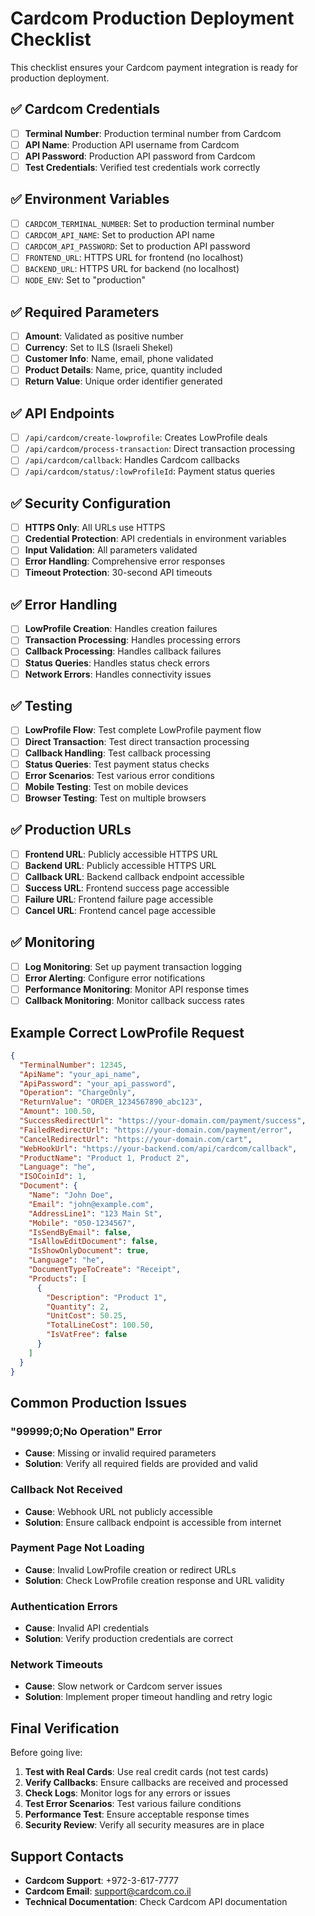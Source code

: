 # Cardcom Production Deployment Checklist

This checklist ensures your Cardcom payment integration is ready for production deployment.

## ✅ Cardcom Credentials

- [ ] **Terminal Number**: Production terminal number from Cardcom
- [ ] **API Name**: Production API username from Cardcom  
- [ ] **API Password**: Production API password from Cardcom
- [ ] **Test Credentials**: Verified test credentials work correctly

## ✅ Environment Variables

- [ ] `CARDCOM_TERMINAL_NUMBER`: Set to production terminal number
- [ ] `CARDCOM_API_NAME`: Set to production API name
- [ ] `CARDCOM_API_PASSWORD`: Set to production API password
- [ ] `FRONTEND_URL`: HTTPS URL for frontend (no localhost)
- [ ] `BACKEND_URL`: HTTPS URL for backend (no localhost)
- [ ] `NODE_ENV`: Set to "production"

## ✅ Required Parameters

- [ ] **Amount**: Validated as positive number
- [ ] **Currency**: Set to ILS (Israeli Shekel)
- [ ] **Customer Info**: Name, email, phone validated
- [ ] **Product Details**: Name, price, quantity included
- [ ] **Return Value**: Unique order identifier generated

## ✅ API Endpoints

- [ ] `/api/cardcom/create-lowprofile`: Creates LowProfile deals
- [ ] `/api/cardcom/process-transaction`: Direct transaction processing
- [ ] `/api/cardcom/callback`: Handles Cardcom callbacks
- [ ] `/api/cardcom/status/:lowProfileId`: Payment status queries

## ✅ Security Configuration

- [ ] **HTTPS Only**: All URLs use HTTPS
- [ ] **Credential Protection**: API credentials in environment variables
- [ ] **Input Validation**: All parameters validated
- [ ] **Error Handling**: Comprehensive error responses
- [ ] **Timeout Protection**: 30-second API timeouts

## ✅ Error Handling

- [ ] **LowProfile Creation**: Handles creation failures
- [ ] **Transaction Processing**: Handles processing errors
- [ ] **Callback Processing**: Handles callback failures
- [ ] **Status Queries**: Handles status check errors
- [ ] **Network Errors**: Handles connectivity issues

## ✅ Testing

- [ ] **LowProfile Flow**: Test complete LowProfile payment flow
- [ ] **Direct Transaction**: Test direct transaction processing
- [ ] **Callback Handling**: Test callback processing
- [ ] **Status Queries**: Test payment status checks
- [ ] **Error Scenarios**: Test various error conditions
- [ ] **Mobile Testing**: Test on mobile devices
- [ ] **Browser Testing**: Test on multiple browsers

## ✅ Production URLs

- [ ] **Frontend URL**: Publicly accessible HTTPS URL
- [ ] **Backend URL**: Publicly accessible HTTPS URL
- [ ] **Callback URL**: Backend callback endpoint accessible
- [ ] **Success URL**: Frontend success page accessible
- [ ] **Failure URL**: Frontend failure page accessible
- [ ] **Cancel URL**: Frontend cancel page accessible

## ✅ Monitoring

- [ ] **Log Monitoring**: Set up payment transaction logging
- [ ] **Error Alerting**: Configure error notifications
- [ ] **Performance Monitoring**: Monitor API response times
- [ ] **Callback Monitoring**: Monitor callback success rates

## Example Correct LowProfile Request

```json
{
  "TerminalNumber": 12345,
  "ApiName": "your_api_name",
  "ApiPassword": "your_api_password",
  "Operation": "ChargeOnly",
  "ReturnValue": "ORDER_1234567890_abc123",
  "Amount": 100.50,
  "SuccessRedirectUrl": "https://your-domain.com/payment/success",
  "FailedRedirectUrl": "https://your-domain.com/payment/error",
  "CancelRedirectUrl": "https://your-domain.com/cart",
  "WebHookUrl": "https://your-backend.com/api/cardcom/callback",
  "ProductName": "Product 1, Product 2",
  "Language": "he",
  "ISOCoinId": 1,
  "Document": {
    "Name": "John Doe",
    "Email": "john@example.com",
    "AddressLine1": "123 Main St",
    "Mobile": "050-1234567",
    "IsSendByEmail": false,
    "IsAllowEditDocument": false,
    "IsShowOnlyDocument": true,
    "Language": "he",
    "DocumentTypeToCreate": "Receipt",
    "Products": [
      {
        "Description": "Product 1",
        "Quantity": 2,
        "UnitCost": 50.25,
        "TotalLineCost": 100.50,
        "IsVatFree": false
      }
    ]
  }
}
```

## Common Production Issues

### "99999;0;No Operation" Error
- **Cause**: Missing or invalid required parameters
- **Solution**: Verify all required fields are provided and valid

### Callback Not Received
- **Cause**: Webhook URL not publicly accessible
- **Solution**: Ensure callback endpoint is accessible from internet

### Payment Page Not Loading
- **Cause**: Invalid LowProfile creation or redirect URLs
- **Solution**: Check LowProfile creation response and URL validity

### Authentication Errors
- **Cause**: Invalid API credentials
- **Solution**: Verify production credentials are correct

### Network Timeouts
- **Cause**: Slow network or Cardcom server issues
- **Solution**: Implement proper timeout handling and retry logic

## Final Verification

Before going live:

1. **Test with Real Cards**: Use real credit cards (not test cards)
2. **Verify Callbacks**: Ensure callbacks are received and processed
3. **Check Logs**: Monitor logs for any errors or issues
4. **Test Error Scenarios**: Test various failure conditions
5. **Performance Test**: Ensure acceptable response times
6. **Security Review**: Verify all security measures are in place

## Support Contacts

- **Cardcom Support**: +972-3-617-7777
- **Cardcom Email**: support@cardcom.co.il
- **Technical Documentation**: Check Cardcom API documentation

